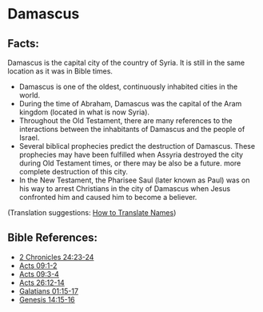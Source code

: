 # Damascus #

## Facts: ##

Damascus is the capital city of the country of Syria. It is still in the same location as it was in Bible times.

* Damascus is one of the oldest, continuously inhabited cities in the world.
* During the time of Abraham, Damascus was the capital of the Aram kingdom (located in what is now Syria).
* Throughout the Old Testament, there are many references to the interactions between the inhabitants of Damascus and the people of Israel.
* Several biblical prophecies predict the destruction of Damascus. These prophecies may have been fulfilled when Assyria destroyed the city during Old Testament times, or there may be also be a future. more complete destruction of this city.
* In the New Testament, the Pharisee Saul (later known as Paul) was on his way to arrest Christians in the city of Damascus when Jesus confronted him and caused him to become a believer.

(Translation suggestions: [How to Translate Names](en/ta-vol1/translate/man/translate-names))



## Bible References: ##

* [2 Chronicles 24:23-24](en/tn/2ch/help/24/23)
* [Acts 09:1-2](en/tn/act/help/09/01)
* [Acts 09:3-4](en/tn/act/help/09/03)
* [Acts 26:12-14](en/tn/act/help/26/12)
* [Galatians 01:15-17](en/tn/gal/help/01/15)
* [Genesis 14:15-16](en/tn/gen/help/14/15)